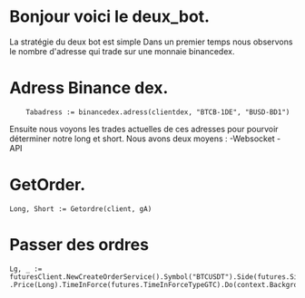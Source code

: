 # Bonjour voici le deux_bot.
La stratégie du deux bot est simple 
Dans un premier temps nous observons le nombre d'adresse qui trade sur une monnaie binancedex.
# Adress Binance dex.
```golang
	Tabadress := binancedex.adress(clientdex, "BTCB-1DE", "BUSD-BD1")

```
Ensuite nous voyons les trades actuelles de ces adresses pour pourvoir déterminer notre long et short.
Nous avons deux moyens : -Websocket
                         - API
                      
# GetOrder.

```golang
Long, Short := Getordre(client, gA)

```
# Passer des ordres 

```golang
Lg, _ := futuresClient.NewCreateOrderService().Symbol("BTCUSDT").Side(futures.SideTypeBuy).Type(futures.OrderTypeLimit).Quantity("0.1")
.Price(Long).TimeInForce(futures.TimeInForceTypeGTC).Do(context.Background())

```
